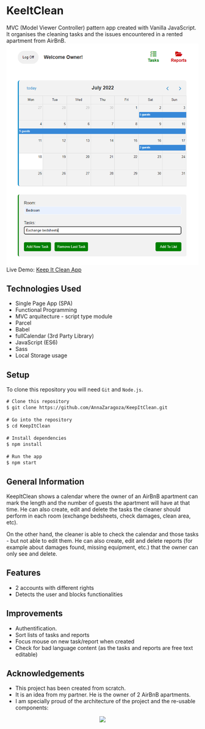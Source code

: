 # KeeItClean

MVC (Model Viewer Controller) pattern app created with Vanilla JavaScript.
It organises the cleaning tasks and the issues encountered in a rented apartment from AirBnB. 
![Alt Text](https://github.com/AnnaZaragoza/KeepItClean/blob/30080bce13623be0ff9c6225bb2915d2a897c9ac/img/app.png)
Live Demo: [Keep It Clean App](https://keepitcleanapp.netlify.app/)


## Technologies Used
- Single Page App (SPA)
- Functional Programming
- MVC arquitecture - script type module
- Parcel
- Babel
- fullCalendar (3rd Party Library)
- JavaScript (ES6)
- Sass
- Local Storage usage


## Setup
To clone this repository you will need `Git` and `Node.js`.

```
# Clone this repository
$ git clone https://github.com/AnnaZaragoza/KeepItClean.git

# Go into the repository
$ cd KeepItClean

# Install dependencies
$ npm install

# Run the app
$ npm start

```

## General Information
KeepItClean shows a calendar where the owner of an AirBnB apartment can mark the length and the number of guests the apartment will have at that time. He can also create, edit and delete the tasks the cleaner should perform in each room (exchange bedsheets, check damages, clean area, etc). 

On the other hand, the cleaner is able to check the calendar and those tasks - but not able to edit them. He can also create, edit and delete reports (for example about damages found, missing equipment, etc.) that the owner can only see and delete.

## Features
- 2 accounts with different rights
- Detects the user and blocks functionalities


## Improvements
- Authentification.
- Sort lists of tasks and reports 
- Focus mouse on new task/report when created
- Check for bad language content (as the tasks and reports are free text editable)

## Acknowledgements
- This project has been created from scratch. 
- It is an idea from my partner. He is the owner of 2 AirBnB apartments.
- I am specially proud of the architecture of the project and the re-usable components:
<p align="center">
<img src="![Alt Text](https://github.com/AnnaZaragoza/KeepItClean/blob/c8db5bb90f197dc11ccca0711ba9e5f82b305d79/img/srcfiles.png)">
</p>